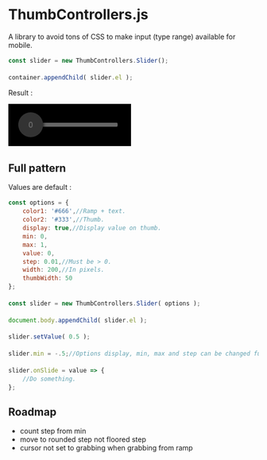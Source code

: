 # ThumbControllers.js

A library to avoid tons of CSS to make input (type range) available for mobile.

```js
const slider = new ThumbControllers.Slider();

container.appendChild( slider.el );
```

Result : 

![Simple slider](https://raw.githubusercontent.com/Astrak/ThumbControllers.js/master/slider.png "Simple slider")

## Full pattern

Values are default :

```js
const options = {
	color1: '#666',//Ramp + text.
	color2: '#333',//Thumb.
	display: true,//Display value on thumb.
	min: 0,
	max: 1,
	value: 0,
	step: 0.01,//Must be > 0.
	width: 200,//In pixels.
	thumbWidth: 50
};

const slider = new ThumbControllers.Slider( options );

document.body.appendChild( slider.el );

slider.setValue( 0.5 );

slider.min = -.5;//Options display, min, max and step can be changed further.

slider.onSlide = value => {
	//Do something.	
};
```

## Roadmap

- count step from min
- move to rounded step not floored step
- cursor not set to grabbing when grabbing from ramp